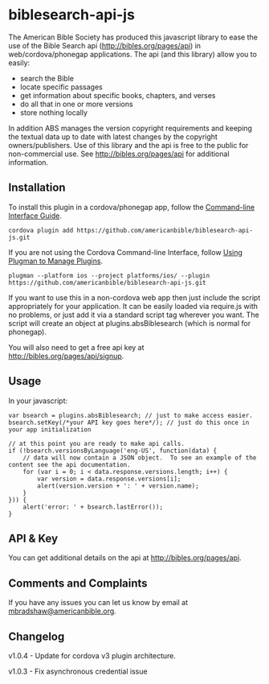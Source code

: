 # biblesearch-api-js

The American Bible Society has produced this javascript library to ease the use of the Bible Search api (http://bibles.org/pages/api) in web/cordova/phonegap applications.  The api (and this library) allow you to easily:

* search the Bible
* locate specific passages
* get information about specific books, chapters, and verses
* do all that in one or more versions
* store nothing locally

In addition ABS manages the version copyright requirements and keeping the textual data up to date with latest changes by the copyright owners/publishers.  Use of this library and the api is free to the public for non-commercial use.  See http://bibles.org/pages/api for additional information.

## Installation

To install this plugin in a cordova/phonegap app, follow the [Command-line Interface Guide](http://cordova.apache.org/docs/en/edge/guide_cli_index.md.html#The%20Command-line%20Interface).

    cordova plugin add https://github.com/americanbible/biblesearch-api-js.git

If you are not using the Cordova Command-line Interface, follow [Using Plugman to Manage Plugins](http://cordova.apache.org/docs/en/edge/guide_plugin_ref_plugman.md.html).

    plugman --platform ios --project platforms/ios/ --plugin https://github.com/americanbible/biblesearch-api-js.git

If you want to use this in a non-cordova web app then just include the script appropriately for your application.  It can be easily loaded via require.js with no problems, or just add it via a standard script tag wherever you want.  The script will create an object at plugins.absBiblesearch (which is normal for phonegap).

You will also need to get a free api key at http://bibles.org/pages/api/signup.

## Usage

In your javascript:

	var bsearch = plugins.absBiblesearch; // just to make access easier.
	bsearch.setKey(/*your API key goes here*/); // just do this once in your app initialization

	// at this point you are ready to make api calls.
	if (!bsearch.versionsByLanguage('eng-US', function(data) {
		// data will now contain a JSON object.  To see an example of the content see the api documentation.
        for (var i = 0; i < data.response.versions.length; i++) {
            var version = data.response.versions[i];
            alert(version.version + ': ' + version.name);
        }
    })) {
        alert('error: ' + bsearch.lastError());
    }

## API & Key

You can get additional details on the api at http://bibles.org/pages/api.

## Comments and Complaints

If you have any issues you can let us know by email at mbradshaw@americanbible.org.

## Changelog

v1.0.4 - Update for cordova v3 plugin architecture.

v1.0.3 - Fix asynchronous credential issue
